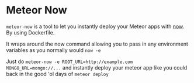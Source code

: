 # Meteor Now

`meteor-now` is a tool to let you instantly deploy your Meteor apps with [now](http://zeit.co/now). By using Dockerfile.

It wraps around the now command allowing you to pass in any environment variables as you normally would `now -e`

Just do `meteor-now -e ROOT_URL=http://example.com MONGO_URL=mongo://...` and instantly deploy your meteor app like you could back in the good 'ol days of `meteor deploy`
